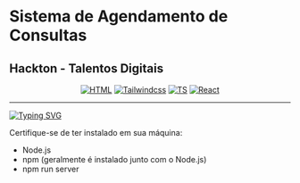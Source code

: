 # Sistema de Agendamento de Consultas
## Hackton - Talentos Digitais




<div align="center">

  [![HTML](https://img.shields.io/badge/Feito%20com-HTML-51744d)](#) 
  [![Tailwindcss](https://img.shields.io/badge/Feito%20com-TailwindCSS-51744d)](#) 
  [![TS](https://img.shields.io/badge/Feito%20com-TypeScript-51744d)](#) 
  [![React](https://img.shields.io/badge/Feito%20com-React+Vite-51744d)](#) 
  
</div>


---

[![Typing SVG](https://readme-typing-svg.herokuapp.com?font=Fira+Code&duration=3000&pause=500&color=78AC72&random=false&width=435&lines=Pré-requisitos)](https://git.io/typing-svg)

Certifique-se de ter instalado em sua máquina:
- Node.js
- npm (geralmente é instalado junto com o Node.js)
- npm run server
